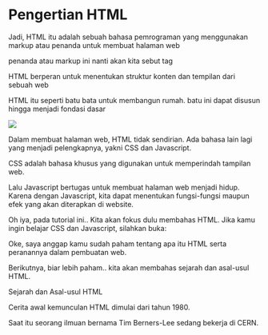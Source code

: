 <html>
<h1>Pengertian HTML</h1>
<p>Jadi, HTML itu adalah sebuah bahasa pemrograman yang menggunakan markup atau penanda untuk membuat halaman web</P>

<p>penanda atau markup ini nanti akan kita sebut tag</p>

<p>HTML berperan untuk menentukan struktur konten dan tempilan dari sebuah web</p>

<p>HTML itu seperti batu bata untuk membangun rumah. batu ini dapat disusun hingga menjadi fondasi dasar</p>

<img src="https://www.petanikode.com/img/html/dasar/html-css-js.png">

<p>Dalam membuat halaman web, HTML tidak sendirian. Ada bahasa lain lagi yang menjadi pelengkapnya, yakni CSS dan Javascript.</p>

<p>CSS adalah bahasa khusus yang digunakan untuk memperindah tampilan web.</p>

<p>Lalu Javascript bertugas untuk membuat halaman web menjadi hidup. Karena dengan Javascript, kita dapat menentukan fungsi-fungsi maupun efek yang akan diterapkan di website.</p>

<p>Oh iya, pada tutorial ini.. Kita akan fokus dulu membahas HTML. Jika kamu ingin belajar CSS dan Javascript, silahkan buka:</p>

<p>Oke, saya anggap kamu sudah paham tentang apa itu HTML serta peranannya dalam pembuatan web.</p>

<p>Berikutnya, biar lebih paham.. kita akan membahas sejarah dan asal-usul HTML.</p>

<bold>Sejarah dan Asal-usul HTML</bold>

<p>Cerita awal kemunculan HTML dimulai dari tahun 1980.</p>
<p>Saat itu seorang ilmuan bernama Tim Berners-Lee sedang bekerja di CERN.</p>
</html>
